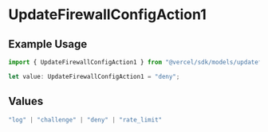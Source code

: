 # UpdateFirewallConfigAction1

## Example Usage

```typescript
import { UpdateFirewallConfigAction1 } from "@vercel/sdk/models/updatefirewallconfigop.js";

let value: UpdateFirewallConfigAction1 = "deny";
```

## Values

```typescript
"log" | "challenge" | "deny" | "rate_limit"
```